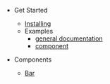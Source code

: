 - Get Started

  - [Installing](README.md)
  - Examples
    - [general documentation](components/example.md)
    - [component](components/component-example.md)

- Components
  - [Bar](components/bar.md)
